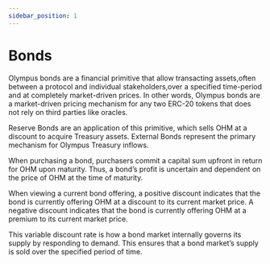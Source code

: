 ```yaml
---
sidebar_position: 1
---
```


# Bonds

Olympus bonds are a financial primitive that allow transacting assets,often between a protocol and individual stakeholders,over a specified time-period and at completely market-driven prices. In other words, Olympus bonds are a market-driven pricing mechanism for any two ERC-20 tokens that does not rely on third parties like oracles.

Reserve Bonds are an application of this primitive, which sells OHM at a discount to acquire Treasury assets. External Bonds represent the primary mechanism for Olympus Treasury inflows.

When purchasing a bond, purchasers commit a capital sum upfront in return for OHM upon maturity. Thus, a bond’s profit is uncertain and dependent on the price of OHM at the time of maturity. 

When viewing a current bond offering, a positive discount indicates that the bond is currently offering OHM at a discount to its current market price. A negative discount indicates that the bond is currently offering OHM at a premium to its current market price. 

This variable discount rate is how a bond market internally governs its supply by responding to demand. This ensures that a bond market’s supply is sold over the specified period of time.